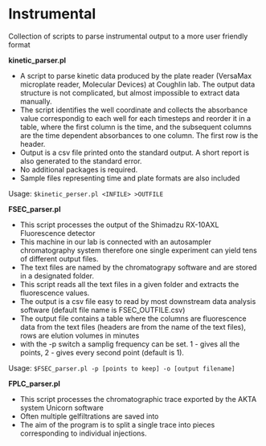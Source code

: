 Instrumental
============

Collection of scripts to parse instrumental output to a more user friendly format

__kinetic_parser.pl__ 
* A script to parse kinetic data produced by the plate reader (VersaMax microplate reader, Molecular Devices) at Coughlin lab. The output data structure is not complicated, but almost impossible to extract data manually. 
* The script identifies the well coordinate and collects the absorbance value correspondig to each well for each timesteps and reorder it in a table, where the first column is the time, and the subsequent columns are the time dependent absorbances to one column. The first row is the header.
* Output is a csv file printed onto the standard output. A short report is also generated to the standard error.
* No additional packages is required.
* Sample files representing time and plate formats are also included

Usage: `$kinetic_perser.pl <INFILE> >OUTFILE`

__FSEC_parser.pl__
* This script processes the output of the Shimadzu RX-10AXL Fluorescence detector
* This machine in our lab is connected with an autosampler chromatography system therefore one single experiment can yield tens of different output files.
* The text files are named by the chromatograpy software and are stored in a designated folder.
* This script reads all the text files in a given folder and extracts the fluorescence values.
* The output is a csv file easy to read by most downstream data analysis software (default file name is FSEC_OUTFILE.csv)
* The output file contains a table where the columns are fluorescence data from the text files (headers are from the name of the text files), rows are elution volumes in minutes
* with the -p switch a samplig frequency can be set. 1 - gives all the points, 2 - gives every second point (default is 1).

Usage: `$FSEC_parser.pl -p [points to keep] -o [output filename]`

__FPLC_parser.pl__
* This script processes the chromatographic trace exported by the AKTA system Unicorn software
* Often multiple gelfiltrations are saved into 
* The aim of the program is to split a single trace into pieces corresponding to individual injections.
